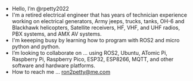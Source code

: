 - Hello, I’m @rpetty2022
- I'm a retired electrical engineer that has years of technician experience working on electrical generators, Army jeeps, trucks, tanks, OH-6 and Blackhawk helicopters, Satellite receivers, HF, VHF, and UHF radios, PBX systems, and AMX AV systems.
- I'm keeeping busy by learning how to program with ROS2 and micro python and python. 
- I’m looking to collaborate on ... using ROS2, Ubuntu, ATomic Pi, Raspberry Pi, Raspberry Pico, ESP32, ESP8266, MQTT, and other software and hardware platforms.
- How to reach me ... ron2petty@me.com


